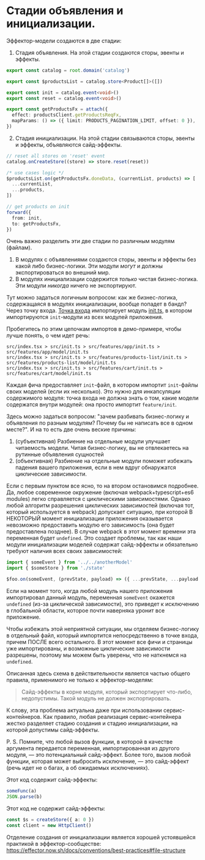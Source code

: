 # Стадии объявления и инициализации.

Эффектор-модели создаются в две стадии:

1. Стадия объявления. На этой стадии создаются сторы, эвенты и эффекты.

```typescript
export const catalog = root.domain('catalog')

export const $productsList = catalog.store<Product[]>([])

export const init = catalog.event<void>()
export const reset = catalog.event<void>()

export const getProductsFx = attach({
  effect: productsClient.getProductsReqFx,
  mapParams: () => ({ limit: PRODUCTS_PAGINATION_LIMIT, offset: 0 }),
})
```

2. Стадия инициализации. На этой стадии связываются сторы, эвенты и эффекты, объявляются сайд-эффекты.

```typescript
// reset all stores on 'reset' event
catalog.onCreateStore((store) => store.reset(reset))

/* use cases logic */
$productsList.on(getProductsFx.doneData, (currentList, products) => [
  ...currentList,
  ...products,
])

// get products on init
forward({
  from: init,
  to: getProductsFx,
})
```

Очень важно разделить эти две стадии по различным модулям (файлам).

1. В модулях с объявлениями создаются сторы, эвенты и эффекты без какой либо бизнес-логики. Эти модули _могут_ и должны экспортироваться во внешний мир.
2. В модулях инициализации содержится _только_ чистая бизнес-логика. Эти модули _никогда_ ничего не экспортируют.

Тут можно задаться логичным вопросом: как же бизнес-логика, содержащаяся в модулях инициализации, вообще попадет в бандл? Через точку входа.
[Точка входа](https://github.com/42-px/frontend-architecture/tree/master/examples/react/src/index.tsx) импортирует модуль [init.ts](https://github.com/42-px/frontend-architecture/tree/master/examples/react/src/init.ts), в котором импортируются `init`-модули из всех модулей приложения.

Пробегитесь по этим цепочкам импортов в демо-примере, чтобы лучше понять, о чем идет речь:

```
src/index.tsx > src/init.ts > src/features/app/init.ts > src/features/app/model/init.ts
src/index.tsx > src/init.ts > src/features/products-list/init.ts > src/features/products-list/model/init.ts
src/index.tsx > src/init.ts > src/features/cart/init.ts > src/features/cart/model/init.ts
```

Каждая фича предоставляет `init`-файл, в котором импортит `init`-файлы своих моделей (если их несколько). Это нужно для инкапсуляции содержимого модуля: точка входа не должна знать о том, какие модели содержатся внутри модулей: она просто импортит `feature/init`.

Здесь можно задаться вопросом: "зачем разбивать бизнес-логику и объявления по разным модулям? Почему бы не написать все в одном месте?". И на то есть две очень веские причины:

1. (субъективная) Разбиение на отдельные модули улучшает читаемость модели. Читая бизнес-логику, вы не отвлекаетесь на рутинные объявления сущностей
2. (объективная) Разбиение на отдельные модули поможет избежать падения вашего приложения, если в нем вдруг обнаружатся циклические зависимости.

Если с первым пунктом все ясно, то на втором остановимся подробнее.
Да, любое современное окружение (включая webpack+typescript+es6 modules) легко справляется с циклическими зависимостями.
Однако любой алгоритм разрешения циклических зависимостей (включая тот, который используется в webpack) допускает ситуацию, при которой В НЕКОТОРЫЙ момент инициализации приложения оказывается невозможно предоставить модулю его зависимость (она будет предоставлена позднее).
В случае webpack в этот момент времени эта переменная будет `undefined`.
Это создает проблемы, так как наши модули инициализации моделей содержат сайд-эффекты и обязательно требуют наличия всех своих зависимостей:

```ts
import { someEvent } from '../../anotherModel'
import { $someStore } from './state'

$foo.on(someEvent, (prevState, payload) => ({ ...prevState, ...payload }))
```

Если на момент того, когда любой модуль нашего приложения импортировал данный модуль, переменная `someEvent` окажется `undefined` (из-за циклической зависимости), это приведет к исключению в глобальной области, которое почти наверняка уронит все приложение.

Чтобы избежать этой неприятной ситуации, мы отделяем бизнес-логику в отдельный файл, который импортится непосредственно в точке входа, причем ПОСЛЕ всего остального. В этот момент все фичи и страницы уже импортированы, и возможные циклические зависимости разрешены, поэтому мы можем быть уверены, что не наткнемся на `undefined`.

Описанная здесь схема в действительности является частью общего правила, применимого не только к эффектор-моделям:

> Сайд-эффекты в корне модуля, который экспортирует что-либо, недопустимы. Такой модуль не должен экспортировать.

К слову, эта проблема актуальна даже при использовании сервис-контейнеров. Как правило, любая реализация сервис-контейнера жестко разделяет стадию создания и стадию инициализации, на которой допустимы сайд-эффекты.

P. S.
Помните, что любой вызов функции, в которой в качестве аргумента передается переменная, импортированная из другого модуля, — это потенциальный сайд-эффект. Более того, вызов любой функции, которая может выбросить исключение, — это сайд-эффект (речь идет не о багах, а об ожидаемых исключениях).

Этот код содержит сайд-эффекты:

```ts
someFunc(a)
JSON.parse(b)
```

Этот код не содержит сайд-эффекты:

```ts
const $s = createStore({ a: 0 })
const client = new HttpClient()
```

Отделение создания от инициализации является хорошей устоявшейся практикой в эффектор-сообществе:
https://effector.now.sh/docs/conventions/best-practices#file-structure
